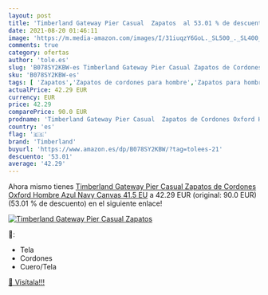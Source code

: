 ```yaml
---
layout: post
title: 'Timberland Gateway Pier Casual  Zapatos  al 53.01 % de descuento'
date: 2021-08-20 01:46:11
image: 'https://m.media-amazon.com/images/I/31iuqzY6GoL._SL500_._SL400_.jpg'
comments: true
category: ofertas
author: 'tole.es'
slug: 'B078SY2KBW-es Timberland Gateway Pier Casual Zapatos de Cordones Oxford...'
sku: 'B078SY2KBW-es'
tags: [ 'Zapatos','Zapatos de cordones para hombre','Zapatos para hombre','Zapatos y complementos','timberland','zapatos', ]
actualPrice: 42.29 EUR
currency: EUR
price: 42.29
comparePrice: 90.0 EUR
prodname: 'Timberland Gateway Pier Casual  Zapatos de Cordones Oxford Hombre  Azul Navy Canvas  41.5 EU'
country: 'es'
flag: '🇪🇸'
brand: 'Timberland'
buyurl: 'https://www.amazon.es/dp/B078SY2KBW/?tag=tolees-21'
descuento: '53.01'
average: '42.29'
---
```


Ahora mismo tienes [Timberland Gateway Pier Casual  Zapatos de Cordones Oxford Hombre  Azul Navy Canvas  41.5 EU](https://www.amazon.es/dp/B078SY2KBW/?tag=tolees-21) a 42.29 EUR (original: 90.0 EUR) (53.01 %  de descuento) en el siguiente enlace!

[![Timberland Gateway Pier Casual  Zapatos ](https://m.media-amazon.com/images/I/31iuqzY6GoL._SL500_._SL400_.jpg)](https://www.amazon.es/dp/B078SY2KBW/?tag=tolees-21)

🔎:

- Tela
- Cordones
- Cuero/Tela

[🛒 Visítala!!!](https://www.amazon.es/dp/B078SY2KBW/?tag=tolees-21)
